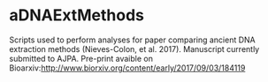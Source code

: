 # aDNAExtMethods
Scripts used to perform analyses for paper comparing ancient DNA extraction methods (Nieves-Colon, et al. 2017). Manuscript currently submitted to AJPA. Pre-print avaible on Bioarxiv:http://www.biorxiv.org/content/early/2017/09/03/184119
